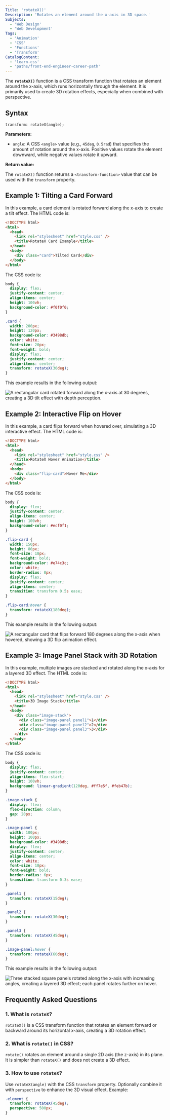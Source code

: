 ```yaml
---
Title: 'rotateX()'
Description: 'Rotates an element around the x-axis in 3D space.'
Subjects:
  - 'Web Design'
  - 'Web Development'
Tags:
  - 'Animation'
  - 'CSS'
  - 'Functions'
  - 'Transform'
CatalogContent:
  - 'learn-css'
  - 'paths/front-end-engineer-career-path'
---
```


The **`rotateX()`** function is a CSS transform function that rotates an element around the x-axis, which runs horizontally through the element. It is primarily used to create 3D rotation effects, especially when combined with perspective.

## Syntax

```pseudo
transform: rotateX(angle);
```

**Parameters:**

- `angle`: A CSS `<angle>` value (e.g., `45deg`, `0.5rad`) that specifies the amount of rotation around the x-axis. Positive values rotate the element downward, while negative values rotate it upward.

**Return value:**

The `rotateX()` function returns a `<transform-function>` value that can be used with the `transform` property.

## Example 1: Tilting a Card Forward

In this example, a card element is rotated forward along the x-axis to create a tilt effect. The HTML code is:

```html
<!DOCTYPE html>
<html>
  <head>
    <link rel="stylesheet" href="style.css" />
    <title>RotateX Card Example</title>
  </head>
  <body>
    <div class="card">Tilted Card</div>
  </body>
</html>
```

The CSS code is:

```css
body {
  display: flex;
  justify-content: center;
  align-items: center;
  height: 100vh;
  background-color: #f0f0f0;
}

.card {
  width: 200px;
  height: 120px;
  background-color: #3498db;
  color: white;
  font-size: 20px;
  font-weight: bold;
  display: flex;
  justify-content: center;
  align-items: center;
  transform: rotateX(30deg);
}
```

This example results in the following output:

![A rectangular card rotated forward along the x-axis at 30 degrees, creating a 3D tilt effect with depth perception.](https://raw.githubusercontent.com/Codecademy/docs/main/media/rotateX1.png)

## Example 2: Interactive Flip on Hover

In this example, a card flips forward when hovered over, simulating a 3D interactive effect. The HTML code is:

```html
<!DOCTYPE html>
<html>
  <head>
    <link rel="stylesheet" href="style.css" />
    <title>RotateX Hover Animation</title>
  </head>
  <body>
    <div class="flip-card">Hover Me</div>
  </body>
</html>
```

The CSS code is:

```css
body {
  display: flex;
  justify-content: center;
  align-items: center;
  height: 100vh;
  background-color: #ecf0f1;
}

.flip-card {
  width: 150px;
  height: 80px;
  font-size: 18px;
  font-weight: bold;
  background-color: #e74c3c;
  color: white;
  border-radius: 8px;
  display: flex;
  justify-content: center;
  align-items: center;
  transition: transform 0.5s ease;
}

.flip-card:hover {
  transform: rotateX(180deg);
}
```

This example results in the following output:

![A rectangular card that flips forward 180 degrees along the x-axis when hovered, showing a 3D flip animation effect.](https://raw.githubusercontent.com/Codecademy/docs/main/media/rotateX2.gif)

## Example 3: Image Panel Stack with 3D Rotation

In this example, multiple images are stacked and rotated along the x-axis for a layered 3D effect. The HTML code is:

```html
<!DOCTYPE html>
<html>
  <head>
    <link rel="stylesheet" href="style.css" />
    <title>3D Image Stack</title>
  </head>
  <body>
    <div class="image-stack">
      <div class="image-panel panel1">1</div>
      <div class="image-panel panel2">2</div>
      <div class="image-panel panel3">3</div>
    </div>
  </body>
</html>
```

The CSS code is:

```css
body {
  display: flex;
  justify-content: center;
  align-items: flex-start;
  height: 100vh;
  background: linear-gradient(120deg, #ff7e5f, #feb47b);
}

.image-stack {
  display: flex;
  flex-direction: column;
  gap: 20px;
}

.image-panel {
  width: 100px;
  height: 100px;
  background-color: #3498db;
  display: flex;
  justify-content: center;
  align-items: center;
  color: white;
  font-size: 18px;
  font-weight: bold;
  border-radius: 6px;
  transition: transform 0.3s ease;
}

.panel1 {
  transform: rotateX(15deg);
}

.panel2 {
  transform: rotateX(30deg);
}

.panel3 {
  transform: rotateX(45deg);
}

.image-panel:hover {
  transform: rotateX(60deg);
}
```

This example results in the following output:

![Three stacked square panels rotated along the x-axis with increasing angles, creating a layered 3D effect; each panel rotates further on hover.](https://raw.githubusercontent.com/Codecademy/docs/main/media/rotateX3.gif)

## Frequently Asked Questions

### 1. What is `rotateX`?

`rotateX()` is a CSS transform function that rotates an element forward or backward around its horizontal x-axis, creating a 3D rotation effect.

### 2. What is `rotate()` in CSS?

`rotate()` rotates an element around a single 2D axis (the z-axis) in its plane. It is simpler than `rotateX()` and does not create a 3D effect.

### 3. How to use `rotateX`?

Use `rotateX(angle)` with the CSS `transform` property. Optionally combine it with `perspective` to enhance the 3D visual effect. Example:

```css
.element {
  transform: rotateX(45deg);
  perspective: 500px;
}
```
